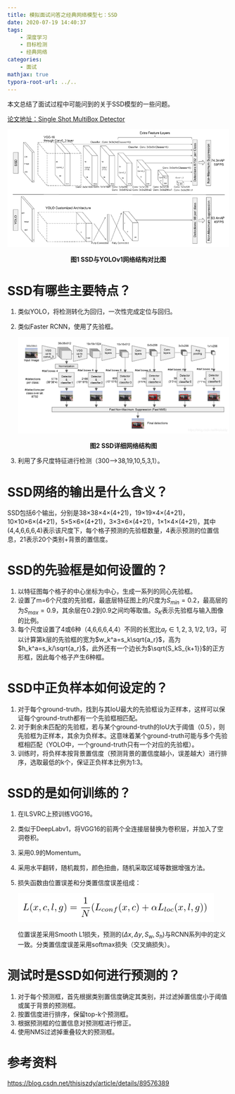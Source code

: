 ```yaml
---
title: 模拟面试问答之经典网络模型七：SSD
date: 2020-07-19 14:40:37
tags: 	
	- 深度学习
	- 目标检测
	- 经典网络
categories:
	- 面试
mathjax: true
typora-root-url: ../..
---
```


本文总结了面试过程中可能问到的关于SSD模型的一些问题。

[论文地址：Single Shot MultiBox Detector](https://arxiv.org/abs/1512.02325)

![](./images/SSD/1.png)

<center><b>图1 SSD与YOLOv1网络结构对比图</b></center>

<!--more-->

# SSD有哪些主要特点？

1. 类似YOLO，将检测转化为回归，一次性完成定位与回归。

2. 类似Faster RCNN，使用了先验框。

   ![2](./images/SSD/2.png)

   <center><b>图2 SSD详细网络结构图</b></center>

3. 利用了多尺度特征进行检测（300-->38,19,10,5,3,1）。

# SSD网络的输出是什么含义？

SSD包括6个输出，分别是38×38×4×(4+21)，19×19×4×(4+21)，10×10×6×(4+21)，5×5×6×(4+21)，3×3×6×(4+21)，1×1×4×(4+21)，其中(4,4,6,6,6,4)表示该尺度下，每个格子预测的先验框数量，4表示预测的位置信息，21表示20个类别+背景的置信度。

# SSD的先验框是如何设置的？

1. 以特征图每个格子的中心坐标为中心，生成一系列的同心先验框。
2. 设置了m=6个尺度的先验框，最底层特征图上的尺度为$S_{min}=0.2$，最高层的为$S_{max}=0.9$，其余层在0.2到0.9之间均等取值。$S_K$表示先验框与输入图像的比例。
3. 每个尺度设置了4或6种（4,6,6,6,4,4）不同的长宽比$a_r\in{1,2,3,1/2,1/3}$，可以计算第k层的先验框的宽为$w_k^a=s_k\sqrt{a_r}$，高为$h_k^a=s_k/\sqrt{a_r}$，此外还有一个边长为$\sqrt{S_kS_{k+1}}$的正方形框，因此每个格子产生6种框。

# SSD中正负样本如何设定的？

1. 对于每个ground-truth，找到与其IoU最大的先验框设为正样本，这样可以保证每个ground-truth都有一个先验框相匹配。
2. 对于剩余未匹配的先验框，若与某个ground-truth的IoU大于阈值（0.5），则先验框为正样本，其余为负样本。这意味着某个ground-truth可能与多个先验框相匹配（YOLO中，一个ground-truth只有一个对应的先验框）。
3. 训练时，将负样本按背景置信度（预测背景的置信度越小，误差越大）进行排序，选取最低的k个，保证正负样本比例为1:3。

# SSD的是如何训练的？

1. 在ILSVRC上预训练VGG16。

2. 类似于DeepLabv1，将VGG16的前两个全连接层替换为卷积层，并加入了空洞卷积。

3. 采用0.9的Momentum。

4. 采用水平翻转，随机裁剪，颜色扭曲，随机采取区域等数据增强方法。

5. 损失函数由位置误差和分类置信度误差组成：

   ![3](./images/SSD/3.png)

   位置误差采用Smooth L1损失，预测的$(\Delta x, \Delta y,S_w,S_h)$与RCNN系列中的定义一致。分类置信度误差采用softmax损失（交叉熵损失）。

# 测试时是SSD如何进行预测的？

1. 对于每个预测框，首先根据类别置信度确定其类别，并过滤掉置信度小于阈值或属于背景的预测框。
2. 按置信度进行排序，保留top-k个预测框。
3. 根据预测框的位置信息对预测框进行修正。
4. 使用NMS过滤掉重叠较大的预测框。

# 参考资料

https://blog.csdn.net/thisiszdy/article/details/89576389
